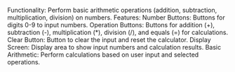 Functionality: Perform basic arithmetic operations (addition, subtraction, multiplication, division) on numbers. Features: Number Buttons: Buttons for digits 0-9 to input numbers. Operation Buttons: Buttons for addition (+), subtraction (-), multiplication (*), division (/), and equals (=) for calculations. Clear Button: Button to clear the input and reset the calculator. Display Screen: Display area to show input numbers and calculation results. Basic Arithmetic: Perform calculations based on user input and selected operations.
